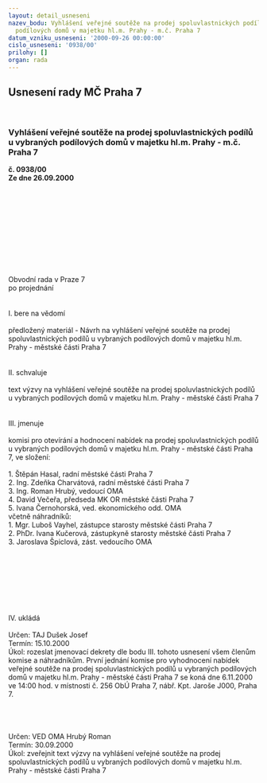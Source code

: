 ```yaml
---
layout: detail_usneseni
nazev_bodu: Vyhlášení veřejné soutěže na prodej spoluvlastnických podílů u vybraných
  podílových domů v majetku hl.m. Prahy - m.č. Praha 7
datum_vzniku_usneseni: '2000-09-26 00:00:00'
cislo_usneseni: '0938/00'
prilohy: []
organ: rada
---
```

<div id="ucUsn_pList" class="usn">
	<span><h2>Usnesení rady MČ Praha 7 </h2>
<br></span><div class="standBody">
<span><h3>Vyhlášení veřejné soutěže na prodej spoluvlastnických podílů u vybraných podílových domů v majetku hl.m. Prahy - m.č. Praha 7</h3></span><div class="center">
		<strong>č. 0938/00</strong><br>
	</div>
<div class="center">
		<strong>Ze dne 26.09.2000</strong><br><br>
	</div>
<br><br><br><br><br><br><br><br><br>     <br>Obvodní rada v Praze 7<br>po projednání<br><br><br>I.	bere na vědomí<br><br> předložený materiál - Návrh na vyhlášení veřejné soutěže na prodej spoluvlastnických podílů u vybraných podílových domů v majetku hl.m. Prahy - městské části Praha 7<br><br><br>II.	schvaluje <br><br>text výzvy na vyhlášení veřejné soutěže na prodej spoluvlastnických podílů u vybraných podílových domů v majetku hl.m. Prahy - městské části Praha 7<br><br><br>III.	jmenuje<br><br>komisi pro otevírání a hodnocení nabídek na prodej spoluvlastnických podílů u vybraných podílových domů v majetku hl.m. Prahy - městské části Praha 7, ve složení:<br><br>1. Štěpán Hasal, radní městské části Praha 7<br>2. Ing. Zdeňka Charvátová, radní městské části Praha 7<br>3. Ing. Roman Hrubý, vedoucí OMA<br>4. David Večeřa, předseda MK OR městské části Praha 7 <br>5. Ivana Černohorská, ved. ekonomického odd. OMA<br>včetně náhradníků:<br>1. Mgr. Luboš Vayhel, zástupce starosty městské části Praha 7<br>2. PhDr. Ivana Kučerová, zástupkyně starosty městské části Praha 7<br>3. Jaroslava Špiclová, zást. vedoucího OMA<br><br><br><br><br><br><br><br><br>IV.	ukládá <br><br> Určen:	     	TAJ Dušek Josef<br>Termín: 15.10.2000<br>Úkol:	rozeslat jmenovací dekrety dle bodu III. tohoto usnesení všem členům komise a náhradníkům. První jednání komise pro vyhodnocení nabídek veřejné soutěže na prodej spoluvlastnických podílů u vybraných podílových domů v majetku hl.m. Prahy - městské části Praha 7 se koná dne 6.11.2000 ve 14:00 hod. v místnosti č. 256 ObÚ Praha 7, nábř. Kpt. Jaroše J000, Praha 7.<br> <br><br><br><br> Určen:	     	VED OMA Hrubý Roman<br>Termín: 30.09.2000<br>Úkol:	zveřejnit text výzvy na vyhlášení veřejné soutěže na prodej spoluvlastnických podílů u vybraných podílových domů v majetku hl.m. Prahy - městské části Praha 7 <br> <br><br><br><br><br> <br><br>
</div>
</div>